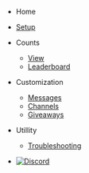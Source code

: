 - Home 

  - [Setup](/)
 
 - Counts
 
   - [View](counts.md)
   - [Leaderboard](leaderboards.md)

- Customization

  - [Messages](messages.md)
  - [Channels](channels.md)
  - [Giveaways](giveaways.md)
 
- Utillity

  - [Troubleshooting](trouble.md)

- [![Discord](/assets/img/discord_icon.svg ':size=50x50')](https://discord.gg/yRqrjY3)
